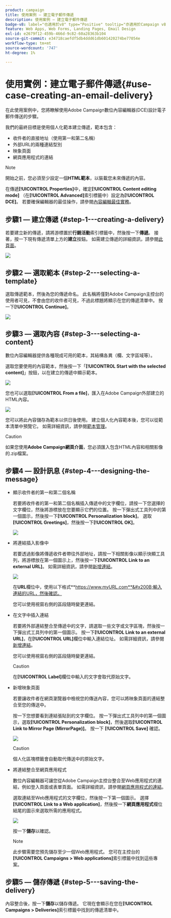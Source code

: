```yaml
---
product: campaign
title: 使用案例 — 建立電子郵件傳遞
description: 使用案例 — 建立電子郵件傳遞
badge-v8: label="也適用於v8" type="Positive" tooltip="亦適用於Campaign v8"
feature: Web Apps, Web Forms, Landing Pages, Email Design
exl-id: e2679f12-459b-466d-9c82-60a28363b104
source-git-commit: e34718caefdf5db4ddd61db601420274be77054e
workflow-type: tm+mt
source-wordcount: '747'
ht-degree: 1%

---
```


# 使用實例：建立電子郵件傳遞{#use-case-creating-an-email-delivery}



在此使用案例中，您將瞭解使用Adobe Campaign數位內容編輯器(DCE)設計電子郵件傳送的步驟。

我們的最終目標是使用個人化範本建立傳遞，範本包含：

* 收件者的直接地址（使用第一和第二名稱）
* 外部URL的兩種連結型別
* 映象頁面
* 網頁應用程式的連結

>[!NOTE]
>
>開始之前，您必須至少設定一個&#x200B;**HTML範本**，以裝載您未來傳遞的內容。
>
>在傳遞&#x200B;**[!UICONTROL Properties]**&#x200B;中，確定&#x200B;**[!UICONTROL Content editing mode]** （在&#x200B;**[!UICONTROL Advanced]**&#x200B;索引標籤中）設定為&#x200B;**[!UICONTROL DCE]**。 若要確保編輯器的最佳操作，請參閱[內容編輯最佳實務](content-editing-best-practices.md)。

## 步驟1 — 建立傳遞 {#step-1---creating-a-delivery}

若要建立新的傳遞，請將游標置於&#x200B;**行銷活動**&#x200B;索引標籤中，然後按一下&#x200B;**傳遞**。 接著，按一下現有傳遞清單上方的&#x200B;**建立**&#x200B;按鈕。 如需建立傳遞的詳細資訊，請參閱[此頁面](../../delivery/using/about-email-channel.md)。

![](assets/delivery_step_1.png)

## 步驟2 — 選取範本 {#step-2---selecting-a-template}

選取傳遞範本，然後為您的傳遞命名。 此名稱將僅對Adobe Campaign主控台的使用者可見，不會由您的收件者可見，不過此標題將顯示在您的傳遞清單中。 按一下&#x200B;**[!UICONTROL Continue]**。

![](assets/dce_delivery_model.png)

## 步驟3 — 選取內容 {#step-3---selecting-a-content}

數位內容編輯器提供各種現成可用的範本，其結構各異（欄、文字區域等）。

選取您要使用的內容範本，然後按一下「**[!UICONTROL Start with the selected content]**」按鈕，以在建立的傳遞中顯示範本。

![](assets/dce_select_model.png)

您也可以選取&#x200B;**[!UICONTROL From a file]**，匯入在Adobe Campaign外部建立的HTML內容。

![](assets/dce_select_from_file_template.png)

您可以將此內容儲存為範本以供日後使用。 建立個人化內容範本後，您可以從範本清單中預覽它。 如需詳細資訊，請參閱[範本管理](template-management.md)。

>[!CAUTION]
>
>如果您使用&#x200B;**Adobe Campaign網頁介面**，您必須匯入包含HTML內容和相關影像的.zip檔案。

## 步驟4 — 設計訊息 {#step-4---designing-the-message}

* 顯示收件者的第一和第二個名稱

  若要將收件者的第一和第二個名稱插入傳遞中的文字欄位，請按一下您選擇的文字欄位，然後將游標放在您要顯示它們的位置。 按一下彈出式工具列中的第一個圖示，然後按一下&#x200B;**[!UICONTROL Personalization block]**。 選取&#x200B;**[!UICONTROL Greetings]**，然後按一下&#x200B;**[!UICONTROL OK]**。

  ![](assets/dce_personalizationblock_greetings.png)

* 將連結插入影像中

  若要透過影像將傳遞收件者帶往外部地址，請按一下相關影像以顯示快顯工具列，將游標放在第一個圖示上，然後按一下&#x200B;**[!UICONTROL Link to an external URL]**。 如需詳細資訊，請參閱[新增連結](editing-content.md#adding-a-link)。

  ![](assets/dce_externalpage.png)

  在&#x200B;**URL**&#x200B;欄位中，使用以下格式&#x200B;**https://www.myURL.com**&#x200B;輸入連結的URL，然後確認。

  您可以使用視窗右側的區段隨時變更連結。

* 在文字中插入連結

  若要將外部連結整合至傳遞中的文字，請選取一些文字或文字區塊，然後按一下彈出式工具列中的第一個圖示。 按一下&#x200B;**[!UICONTROL Link to an external URL]**，在&#x200B;**[!UICONTROL URL]**&#x200B;欄位中輸入連結位址。 如需詳細資訊，請參閱[新增連結](editing-content.md#adding-a-link)。

  您可以使用視窗右側的區段隨時變更連結。

  >[!CAUTION]
  >
  >在&#x200B;**[!UICONTROL Label]**&#x200B;欄位中輸入的文字會取代原始文字。

* 新增映象頁面

  若要讓收件者在網頁瀏覽器中檢視您的傳送內容，您可以將映象頁面的連結整合至您的傳送中。

  按一下您想要看到連結張貼到的文字欄位。 按一下彈出式工具列中的第一個圖示，選取&#x200B;**[!UICONTROL Personalization block]**，然後選取&#x200B;**[!UICONTROL Link to Mirror Page (MirrorPage)]**。 按一下 **[!UICONTROL Save]** 確認。

  ![](assets/dce_mirrorpage.png)

  >[!CAUTION]
  >
  >個人化區塊標籤會自動取代傳送中的原始文字。

* 將連結整合至網頁應用程式

  數位內容編輯器可讓您從Adobe Campaign主控台整合至Web應用程式的連結，例如登入頁面或表單頁面。 如需詳細資訊，請參閱[網頁應用程式的連結](editing-content.md#link-to-a-web-application)。

  選取連結至Web應用程式的文字欄位，然後按一下第一個圖示。 選擇&#x200B;**[!UICONTROL Link to a Web application]**，然後按一下&#x200B;**網頁應用程式**&#x200B;欄位結尾的圖示來選取所需的應用程式。

  ![](assets/dce_webapp.png)

  按一下&#x200B;**儲存**&#x200B;以確認。

  >[!NOTE]
  >
  >此步驟需要您預先儲存至少一個Web應用程式。 您可在主控台的&#x200B;**[!UICONTROL Campaigns > Web applications]**&#x200B;索引標籤中找到這些專案。

## 步驟5 — 儲存傳遞 {#step-5---saving-the-delivery}

內容整合後，按一下&#x200B;**儲存**&#x200B;以儲存傳遞。 它現在會顯示在您在&#x200B;**[!UICONTROL Campaigns > Deliveries]**&#x200B;索引標籤中找到的傳遞清單中。
